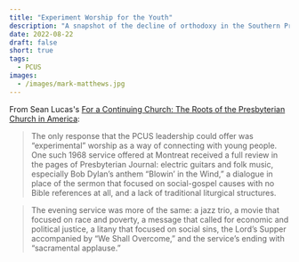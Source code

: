 ```yaml
---
title: "Experiment Worship for the Youth"
description: "A snapshot of the decline of orthodoxy in the Southern Presbyterian Church"
date: 2022-08-22
draft: false
short: true
tags:
  - PCUS
images:
  - /images/mark-matthews.jpg
---
```


From Sean Lucas's [For a Continuing Church: The Roots of the Presbyterian Church in America](https://www.amazon.com/Continuing-Church-Roots-Presbyterian-America/dp/1629951064):

> The only response that the PCUS leadership could offer was “experimental” worship as a way of connecting with young people. One such 1968 service offered at Montreat received a full review in the pages of Presbyterian Journal: electric guitars and folk music, especially Bob Dylan’s anthem “Blowin’ in the Wind,” a dialogue in place of the sermon that focused on social-gospel causes with no Bible references at all, and a lack of traditional liturgical structures. 

> The evening service was more of the same: a jazz trio, a movie that focused on race  and poverty, a message that called for economic and political justice, a litany that focused on social sins, the Lord’s Supper accompanied by “We Shall Overcome,” and the service’s ending with “sacramental applause.”

